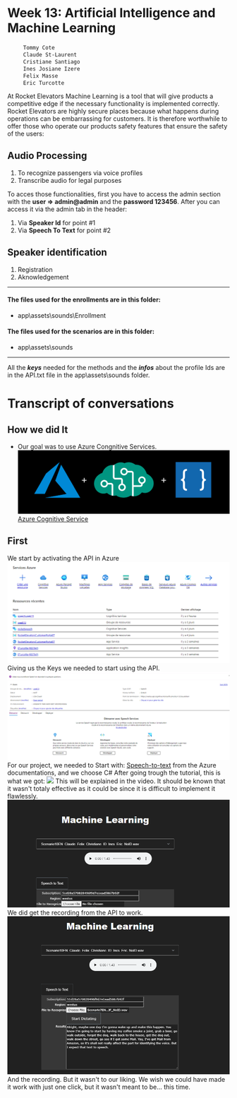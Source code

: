 # Week 13: Artificial Intelligence and Machine Learning #
         Tommy Cote
         Claude St-Laurent
         Cristiane Santiago
         Ines Josiane Izere
         Felix Masse
         Eric Turcotte
At Rocket Elevators Machine Learning is a tool that will give products a competitive edge if the necessary functionality is implemented correctly. Rocket Elevators are highly secure places because what happens during operations can be embarrassing for customers. It is therefore worthwhile to offer those who operate our products safety features that ensure the safety of the users:
## Audio Processing ##
1.	To recognize passengers via voice profiles
2.	Transcribe audio for legal purposes

To acces those functionalities, first you have to access the admin section with the **user => admin@admin** and the **password 123456**.
After you can access it via the admin tab in the header:
1.  Via **Speaker Id** for point #1
2.  Via **Speech To Text** for point #2
## Speaker identification
1. Registration
2. Aknowledgement
***
#### The files used for the enrollments are in this folder:<br>
* app\assets\sounds\Enrollment<br>

#### The files used for the scenarios are in this folder:<br>
* app\assets\sounds<br>
***
All the _**keys**_ needed for the methods and the _**infos**_ about the profile Ids are in the API.txt file in the app\assets\sounds folder.

# Transcript of conversations
## How we did It ##
- Our goal was to use Azure Congnitive Services.
![](app\assets\images\readMe\azurespeech.png)
[Azure Cognitive Service](https://docs.microsoft.com/en-us/azure/cognitive-services/)
## First ##
We start by activating the API in Azure
![](app\assets\images\readMe\API.png)
Giving us the Keys we needed to start using the API.
![](app\assets\images\readMe\speech.png)
For our project, we needed to Start with: [Speech-to-text](https://docs.microsoft.com/en-us/azure/cognitive-services/speech-service/get-started-speech-to-text?tabs=windowsinstall&pivots=programming-language-csharp) from the Azure documentations, and we choose C#
After going trough the tutorial, this is what we got:
![](app\assets\images\readMe\MachineLearning.png)
This will be explained in the video.
It should be known that it wasn't totaly effective as it could be since it is difficult to implement it flawlessly.
![](app\assets\images\readMe\scenarioex.png)
We did get the recording from the API to work.
![](app\assets\images\readMe\record.png)
And the recording. But it wasn't to our liking.
We wish we could have made it work with just one click, but it wasn't meant to be... this time.